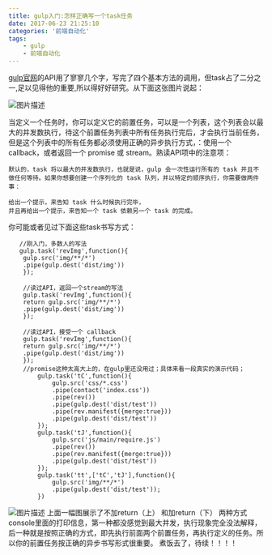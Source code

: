 ```yaml
---
title: gulp入门:怎样正确写一个task任务
date: 2017-06-23 21:25:10
categories: '前端自动化'  
tags:
    - gulp
    - 前端自动化
---
```

[gulp官网][1]的API用了寥寥几个字，写完了四个基本方法的调用，但task占了二分之一,足以见得他的重要,所以得好好研究。从下面这张图片说起：

![图片描述][2]

当定义一个任务时，你可以定义它的前置任务，可以是一个列表，这个列表会以最大的并发数执行，待这个前置任务列表中所有任务执行完后，才会执行当前任务，但是这个列表中的所有任务都必须使用正确的异步执行方式，：使用一个 callback，或者返回一个 promise 或 stream。熟读API项中的注意项：

```
默认的，task 将以最大的并发数执行，也就是说，gulp 会一次性运行所有的 task 并且不做任何等待。如果你想要创建一个序列化的 task 队列，并以特定的顺序执行，你需要做两件事：

给出一个提示，来告知 task 什么时候执行完毕，
并且再给出一个提示，来告知一个 task 依赖另一个 task 的完成。

```

你可能或者见过下面这些task书写方式：
```
   //刚入门，多数人的写法
   gulp.task('revImg',function(){
    gulp.src('img/**/*')
    .pipe(gulp.dest('dist/img'))
    });

    //读过API，返回一个stream的写法
    gulp.task('revImg',function(){
    return gulp.src('img/**/*')
    .pipe(gulp.dest('dist/img'))
    });

    //读过API，接受一个 callback
    gulp.task('revImg',function(){
    return gulp.src('img/**/*')
    .pipe(gulp.dest('dist/img'))
    });
    //promise这种太高大上的，在gulp里还没用过；具体来看一段真实的演示代码；
        gulp.task('tC',function(){
            gulp.src('css/*.css')
            .pipe(contact('index.css'))
            .pipe(rev())
            .pipe(gulp.dest('dist/test'))
            .pipe(rev.manifest({merge:true}))
            .pipe(gulp.dest('dist/test'))
        });
        gulp.task('tJ',function(){
            gulp.src('js/main/require.js')
            .pipe(rev())
            .pipe(rev.manifest({merge:true}))
            .pipe(gulp.dest('dist/test'))
        });
        gulp.task('tt',['tC','tJ'],function(){
            gulp.src('img/**/*')
            .pipe(gulp.dest('dist/test'));
        })
```
![图片描述][3]
上面一幅图展示了不加return（上） 和加return（下） 两种方式console里面的打印信息，第一种都没感觉到最大并发，执行现象完全没法解释，后一种就是按照正确的方式，即先执行前面两个前置任务，再执行定义的任务。所以你的前置任务按正确的异步书写形式很重要。
煮饭去了，待续！！！！


  [1]: http://www.gulpjs.com.cn/docs/api/
  [2]: https://sfault-image.b0.upaiyun.com/342/197/342197810-5973f0d85c927_articlex



[3]:/myBlog/upload/170623201965.png